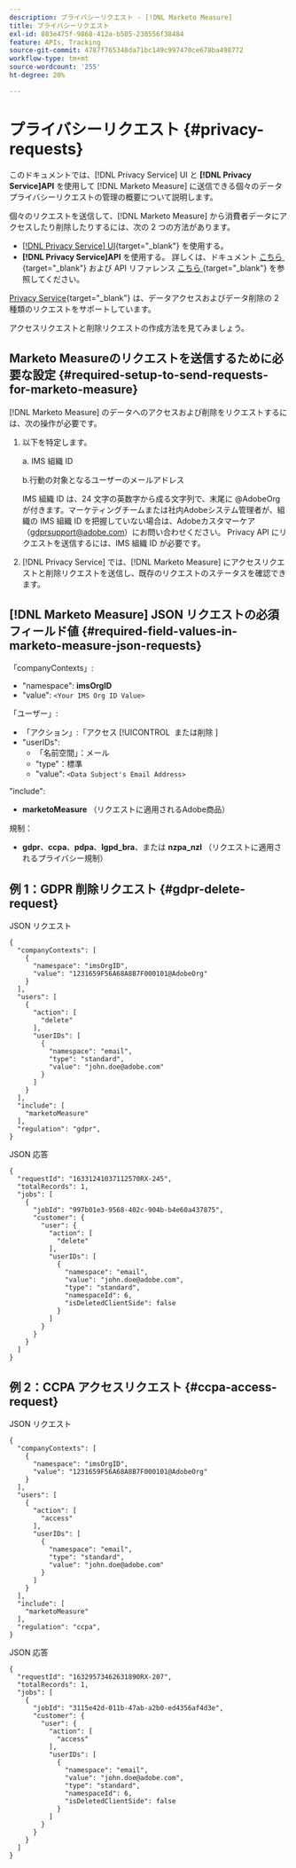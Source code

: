 ```yaml
---
description: プライバシーリクエスト - [!DNL Marketo Measure]
title: プライバシーリクエスト
exl-id: 883e475f-9868-412a-b505-230556f38484
feature: APIs, Tracking
source-git-commit: 4787f765348da71bc149c997470ce678ba498772
workflow-type: tm+mt
source-wordcount: '255'
ht-degree: 20%

---
```


# プライバシーリクエスト {#privacy-requests}

このドキュメントでは、[!DNL Privacy Service] UI と **[!DNL Privacy Service]API** を使用して [!DNL Marketo Measure] に送信できる個々のデータプライバシーリクエストの管理の概要について説明します。

個々のリクエストを送信して、[!DNL Marketo Measure] から消費者データにアクセスしたり削除したりするには、次の 2 つの方法があります。

* [[!DNL Privacy Service] UI](https://experienceleague.adobe.com/docs/experience-platform/privacy/ui/overview.html?lang=ja){target="_blank"} を使用する。
* **[!DNL Privacy Service]API** を使用する。 詳しくは、ドキュメント [&#x200B; こちら &#x200B;](https://experienceleague.adobe.com/docs/experience-platform/privacy/api/overview.html?lang=ja){target="_blank"} および API リファレンス [&#x200B; こちら &#x200B;](https://developer.adobe.com/experience-platform-apis/references/privacy-service/){target="_blank"} を参照してください。

[Privacy Service](https://experienceleague.adobe.com/docs/experience-platform/privacy/home.html?lang=ja){target="_blank"} は、データアクセスおよびデータ削除の 2 種類のリクエストをサポートしています。

アクセスリクエストと削除リクエストの作成方法を見てみましょう。

## Marketo Measureのリクエストを送信するために必要な設定 {#required-setup-to-send-requests-for-marketo-measure}

[!DNL Marketo Measure] のデータへのアクセスおよび削除をリクエストするには、次の操作が必要です。

1. 以下を特定します。

   a. IMS 組織 ID

   b.行動の対象となるユーザーのメールアドレス

   IMS 組織 ID は、24 文字の英数字から成る文字列で、末尾に @AdobeOrg が付きます。マーケティングチームまたは社内Adobeシステム管理者が、組織の IMS 組織 ID を把握していない場合は、Adobeカスタマーケア（gdprsupport@adobe.com）にお問い合わせください。 Privacy API にリクエストを送信するには、IMS 組織 ID が必要です。

1. [!DNL Privacy Service] では、[!DNL Marketo Measure] にアクセスリクエストと削除リクエストを送信し、既存のリクエストのステータスを確認できます。

## [!DNL Marketo Measure] JSON リクエストの必須フィールド値 {#required-field-values-in-marketo-measure-json-requests}

「companyContexts」:

* &quot;namespace&quot;: **imsOrgID**
* &quot;value&quot;: `<Your IMS Org ID Value>`

「ユーザー」:

* 「アクション」:「アクセス [!UICONTROL &#x200B; または削除 &#x200B;]
* &quot;userIDs&quot;:
   * 「名前空間」：メール
   * &quot;type&quot;：標準
   * &quot;value&quot;: `<Data Subject's Email Address>`

&quot;include&quot;:

* **marketoMeasure** （リクエストに適用されるAdobe商品）

規制：

* **gdpr**、**ccpa**、**pdpa**、**lgpd_bra**、または **nzpa_nzl** （リクエストに適用されるプライバシー規制）

## 例 1：GDPR 削除リクエスト {#gdpr-delete-request}

JSON リクエスト

```text
{
  "companyContexts": [
    {
      "namespace": "imsOrgID",
      "value": "1231659F56A68A8B7F000101@AdobeOrg"
    }
  ],
  "users": [
    {
      "action": [
        "delete"
      ],
      "userIDs": [
        {
          "namespace": "email",
          "type": "standard",
          "value": "john.doe@adobe.com"
        }
      ]
    }
  ],
  "include": [
    "marketoMeasure"
  ],
  "regulation": "gdpr",
}
```

JSON 応答

```text
{
  "requestId": "16331241037112570RX-245",
  "totalRecords": 1,
  "jobs": [
    {
      "jobId": "997b01e3-9568-402c-904b-b4e60a437875",
      "customer": {
        "user": {
          "action": [
            "delete"
          ],
          "userIDs": [
            {
              "namespace": "email",
              "value": "john.doe@adobe.com",
              "type": "standard",
              "namespaceId": 6,
              "isDeletedClientSide": false
            }
          ]
        }
      }
    }
  ]
}
```

## 例 2：CCPA アクセスリクエスト {#ccpa-access-request}

JSON リクエスト

```text
{
  "companyContexts": [
    {
      "namespace": "imsOrgID",
      "value": "1231659F56A68A8B7F000101@AdobeOrg"
    }
  ],
  "users": [
    {
      "action": [
        "access"
      ],
      "userIDs": [
        {
          "namespace": "email",
          "type": "standard",
          "value": "john.doe@adobe.com"
        }
      ]
    }
  ],
  "include": [
    "marketoMeasure"
  ],
  "regulation": "ccpa",
}
```

JSON 応答

```text
{
  "requestId": "16329573462631890RX-207",
  "totalRecords": 1,
  "jobs": [
    {
      "jobId": "3115e42d-011b-47ab-a2b0-ed4356af4d3e",
      "customer": {
        "user": {
          "action": [
            "access"
          ],
          "userIDs": [
            {
              "namespace": "email",
              "value": "john.doe@adobe.com",
              "type": "standard",
              "namespaceId": 6,
              "isDeletedClientSide": false
            }
          ]
        }
      }
    }
  ]
}
```
